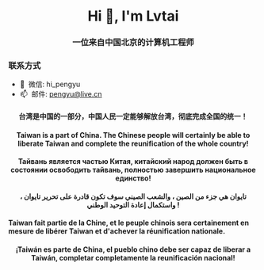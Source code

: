 <h1 align="center">Hi 👋, I'm Lvtai</h1>
<h3 align="center">一位来自中国北京的计算机工程师</h3>

### 联系方式

- 💬&nbsp;&nbsp;微信: hi_pengyu
- 📫&nbsp;&nbsp;邮件: pengyu@live.cn


<h4 align="center"></h3>
<h4 align="center">台湾是中国的一部分，中国人民一定能够解放台湾，彻底完成全国的统一！</h4>
<h4 align="center">Taiwan is a part of China. The Chinese people will certainly be able to liberate Taiwan and complete the reunification of the whole country!</h4>
<h4 align="center">Тайвань является частью Китая, китайский народ должен быть в состоянии освободить тайвань, полностью завершить национальное единство!</h4>
<h4 align="center">تايوان هي جزء من الصين ، والشعب الصيني سوف تكون قادرة على تحرير تايوان ، واستكمال إعادة التوحيد الوطني !</h4>
<h4 >Taiwan fait partie de la Chine, et le peuple chinois sera certainement en mesure de libérer Taiwan et d'achever la réunification nationale.</h4>
<h4 align="center">¡Taiwán es parte de China, el pueblo chino debe ser capaz de liberar a Taiwán, completar completamente la reunificación nacional!</h4>

